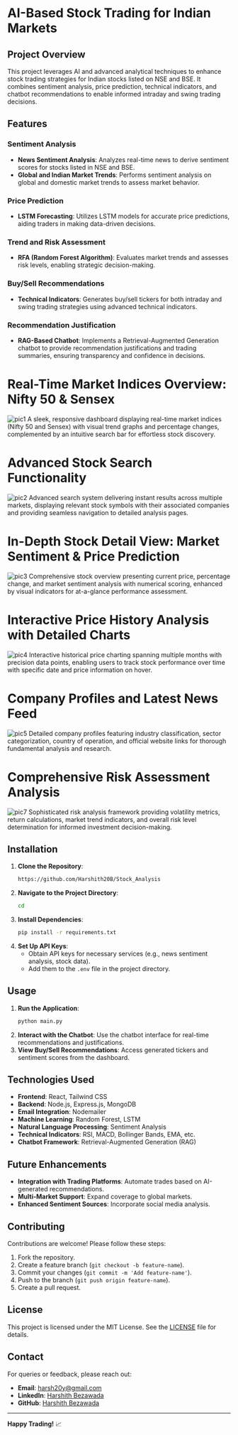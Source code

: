 # AI-Based Stock Trading for Indian Markets

## Project Overview
This project leverages AI and advanced analytical techniques to enhance stock trading strategies for Indian stocks listed on NSE and BSE. It combines sentiment analysis, price prediction, technical indicators, and chatbot recommendations to enable informed intraday and swing trading decisions.

## Features

### Sentiment Analysis
- **News Sentiment Analysis**: Analyzes real-time news to derive sentiment scores for stocks listed in NSE and BSE.
- **Global and Indian Market Trends**: Performs sentiment analysis on global and domestic market trends to assess market behavior.

### Price Prediction
- **LSTM Forecasting**: Utilizes LSTM models for accurate price predictions, aiding traders in making data-driven decisions.

### Trend and Risk Assessment
- **RFA (Random Forest Algorithm)**: Evaluates market trends and assesses risk levels, enabling strategic decision-making.

### Buy/Sell Recommendations
- **Technical Indicators**: Generates buy/sell tickers for both intraday and swing trading strategies using advanced technical indicators.

### Recommendation Justification
- **RAG-Based Chatbot**: Implements a Retrieval-Augmented Generation chatbot to provide recommendation justifications and trading summaries, ensuring transparency and confidence in decisions.

# Real-Time Market Indices Overview: Nifty 50 & Sensex
![pic1](assets/pic1.png)
A sleek, responsive dashboard displaying real-time market indices (Nifty 50 and Sensex) with visual trend graphs and percentage changes, complemented by an intuitive search bar for effortless stock discovery.

# Advanced Stock Search Functionality
![pic2](assets/pic2.png)
Advanced search system delivering instant results across multiple markets, displaying relevant stock symbols with their associated companies and providing seamless navigation to detailed analysis pages.

# In-Depth Stock Detail View: Market Sentiment & Price Prediction
![pic3](assets/pic3.png)
Comprehensive stock overview presenting current price, percentage change, and market sentiment analysis with numerical scoring, enhanced by visual indicators for at-a-glance performance assessment.

# Interactive Price History Analysis with Detailed Charts
![pic4](assets/pic4.png)
Interactive historical price charting spanning multiple months with precision data points, enabling users to track stock performance over time with specific date and price information on hover.

# Company Profiles and Latest News Feed
![pic5](assets/pic5.png)
Detailed company profiles featuring industry classification, sector categorization, country of operation, and official website links for thorough fundamental analysis and research.

# Comprehensive Risk Assessment Analysis
![pic7](assets/pic7.png)
Sophisticated risk analysis framework providing volatility metrics, return calculations, market trend indicators, and overall risk level determination for informed investment decision-making.


## Installation
1. **Clone the Repository**:
   ```bash
   https://github.com/Harshith20B/Stock_Analysis
   ```
2. **Navigate to the Project Directory**:
   ```bash
   cd 
   ```
3. **Install Dependencies**:
   ```bash
   pip install -r requirements.txt
   ```
4. **Set Up API Keys**:
   - Obtain API keys for necessary services (e.g., news sentiment analysis, stock data).
   - Add them to the `.env` file in the project directory.

## Usage
1. **Run the Application**:
   ```bash
   python main.py
   ```
2. **Interact with the Chatbot**:
   Use the chatbot interface for real-time recommendations and justifications.
3. **View Buy/Sell Recommendations**:
   Access generated tickers and sentiment scores from the dashboard.

## Technologies Used
- **Frontend**: React, Tailwind CSS
- **Backend**: Node.js, Express.js, MongoDB
- **Email Integration**: Nodemailer
- **Machine Learning**: Random Forest, LSTM
- **Natural Language Processing**: Sentiment Analysis
- **Technical Indicators**: RSI, MACD, Bollinger Bands, EMA, etc.
- **Chatbot Framework**: Retrieval-Augmented Generation (RAG)

## Future Enhancements
- **Integration with Trading Platforms**: Automate trades based on AI-generated recommendations.
- **Multi-Market Support**: Expand coverage to global markets.
- **Enhanced Sentiment Sources**: Incorporate social media analysis.

## Contributing
Contributions are welcome! Please follow these steps:
1. Fork the repository.
2. Create a feature branch (`git checkout -b feature-name`).
3. Commit your changes (`git commit -m 'Add feature-name'`).
4. Push to the branch (`git push origin feature-name`).
5. Create a pull request.

## License
This project is licensed under the MIT License. See the [LICENSE](LICENSE) file for details.

## Contact
For queries or feedback, please reach out:
- **Email**: harsh20y@gmail.com
- **LinkedIn**: [Harshith Bezawada](https://www.linkedin.com/in/harshith-bezawada-3a775328a/)
- **GitHub**: [Harshith Bezawada](https://github.com/Harshith20B)

---
**Happy Trading!** 📈
